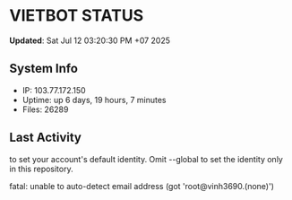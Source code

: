 # VIETBOT STATUS
**Updated**: Sat Jul 12 03:20:30 PM +07 2025

## System Info
- IP: 103.77.172.150
- Uptime: up 6 days, 19 hours, 7 minutes
- Files: 26289

## Last Activity

to set your account's default identity.
Omit --global to set the identity only in this repository.

fatal: unable to auto-detect email address (got 'root@vinh3690.(none)')
